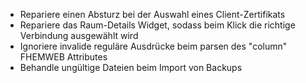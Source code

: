 * Repariere einen Absturz bei der Auswahl eines Client-Zertifikats
* Repariere das Raum-Details Widget, sodass beim Klick die richtige Verbindung ausgewählt wird
* Ignoriere invalide reguläre Ausdrücke beim parsen des "column" FHEMWEB Attributes
* Behandle ungültige Dateien beim Import von Backups
